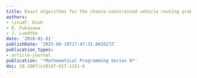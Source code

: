 ```yaml
---
title: Exact algorithms for the chance-constrained vehicle routing problem
authors:
- \studT. Dinh
- R. Fukasawa
- J. Luedtke
date: '2018-01-01'
publishDate: '2025-06-18T17:47:31.042627Z'
publication_types:
- article-journal
publication: '*Mathematical Programming Series B*'
doi: 10.1007/s10107-017-1151-6
---
```

